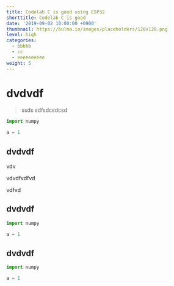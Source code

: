 ```yaml
---
title: Codelab C is good using ESP32
shorttitle: Codelab C is good
date: '2019-09-02 10:00:00 +0900'
thumbnail: https://bulma.io/images/placeholders/128x128.png
level: high
categories:
  - bbbbb
  - cc
  - eeeeeeeeee
weight: 5
---
```


# dvdvdf

> ssds
> sdfsdcsdcsd

```python
import numpy

a = 1
```

## dvdvdf

vdv

vdvdfvdfvd

vdfvd


## dvdvdf

```python
import numpy

a = 1
```


## dvdvdf

```python
import numpy

a = 1
```